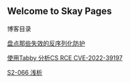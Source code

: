 ## Welcome to Skay Pages

博客目录

[盘点那些失效的反序列化防护](./bad_unserial/index.md)

[使用Tabby 分析CS RCE CVE-2022-39197](./Tabby_analyze_CVE-2022-39197/index.md)

[S2-066 浅析](./s2_066/index.md)